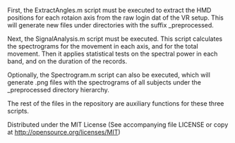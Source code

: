 First, the ExtractAngles.m script must be executed to extract the HMD positions for each rotaion axis from the raw login dat of the VR setup. This will generate new files under directories with the suffix _preprocessed.

Next, the SignalAnalysis.m script must be executed. This script calculates the spectrograms for the movement in each axis, and for the total movement. Then it applies statistical tests on the spectral power in each band, and on the duration of the records.

Optionally, the Spectrogram.m script can also be executed, which will generate .png files with the spectrograms of all subjects under the _preprocessed directory hierarchy.

The rest of the files in the repository are auxiliary functions for these three scripts.

Distributed under the MIT License (See accompanying file LICENSE or copy at http://opensource.org/licenses/MIT)
